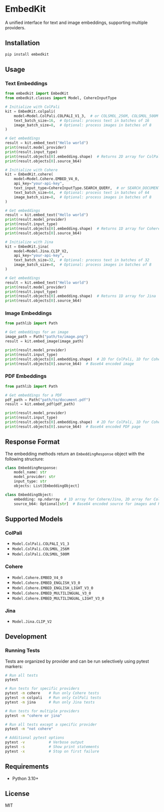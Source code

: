 # EmbedKit

A unified interface for text and image embeddings, supporting multiple providers.

## Installation

```bash
pip install embedkit
```

## Usage

### Text Embeddings

```python
from embedkit import EmbedKit
from embedkit.classes import Model, CohereInputType

# Initialize with ColPali
kit = EmbedKit.colpali(
    model=Model.ColPali.COLPALI_V1_3,  # or COLSMOL_256M, COLSMOL_500M
    text_batch_size=16,  # Optional: process text in batches of 16
    image_batch_size=8,  # Optional: process images in batches of 8
)

# Get embeddings
result = kit.embed_text("Hello world")
print(result.model_provider)
print(result.input_type)
print(result.objects[0].embedding.shape)  # Returns 2D array for ColPali
print(result.objects[0].source_b64)

# Initialize with Cohere
kit = EmbedKit.cohere(
    model=Model.Cohere.EMBED_V4_0,
    api_key="your-api-key",
    text_input_type=CohereInputType.SEARCH_QUERY,  # or SEARCH_DOCUMENT
    text_batch_size=64,  # Optional: process text in batches of 64
    image_batch_size=8,  # Optional: process images in batches of 8
)

# Get embeddings
result = kit.embed_text("Hello world")
print(result.model_provider)
print(result.input_type)
print(result.objects[0].embedding.shape)  # Returns 1D array for Cohere
print(result.objects[0].source_b64)

# Initialize with Jina
kit = EmbedKit.jina(
    model=Model.Jina.CLIP_V2,
    api_key="your-api-key",
    text_batch_size=32,  # Optional: process text in batches of 32
    image_batch_size=8,  # Optional: process images in batches of 8
)

# Get embeddings
result = kit.embed_text("Hello world")
print(result.model_provider)
print(result.input_type)
print(result.objects[0].embedding.shape)  # Returns 1D array for Jina
print(result.objects[0].source_b64)
```

### Image Embeddings

```python
from pathlib import Path

# Get embeddings for an image
image_path = Path("path/to/image.png")
result = kit.embed_image(image_path)

print(result.model_provider)
print(result.input_type)
print(result.objects[0].embedding.shape)  # 2D for ColPali, 1D for Cohere/Jina
print(result.objects[0].source_b64)  # Base64 encoded image
```

### PDF Embeddings

```python
from pathlib import Path

# Get embeddings for a PDF
pdf_path = Path("path/to/document.pdf")
result = kit.embed_pdf(pdf_path)

print(result.model_provider)
print(result.input_type)
print(result.objects[0].embedding.shape)  # 2D for ColPali, 1D for Cohere/Jina
print(result.objects[0].source_b64)  # Base64 encoded PDF page
```

## Response Format

The embedding methods return an `EmbeddingResponse` object with the following structure:

```python
class EmbeddingResponse:
    model_name: str
    model_provider: str
    input_type: str
    objects: List[EmbeddingObject]

class EmbeddingObject:
    embedding: np.ndarray  # 1D array for Cohere/Jina, 2D array for ColPali
    source_b64: Optional[str]  # Base64 encoded source for images and PDFs
```

## Supported Models

### ColPali
- `Model.ColPali.COLPALI_V1_3`
- `Model.ColPali.COLSMOL_256M`
- `Model.ColPali.COLSMOL_500M`

### Cohere
- `Model.Cohere.EMBED_V4_0`
- `Model.Cohere.EMBED_ENGLISH_V3_0`
- `Model.Cohere.EMBED_ENGLISH_LIGHT_V3_0`
- `Model.Cohere.EMBED_MULTILINGUAL_V3_0`
- `Model.Cohere.EMBED_MULTILINGUAL_LIGHT_V3_0`

### Jina
- `Model.Jina.CLIP_V2`

## Development

### Running Tests

Tests are organized by provider and can be run selectively using pytest markers:

```bash
# Run all tests
pytest

# Run tests for specific providers
pytest -m cohere    # Run only Cohere tests
pytest -m colpali   # Run only ColPali tests
pytest -m jina      # Run only Jina tests

# Run tests for multiple providers
pytest -m "cohere or jina"

# Run all tests except a specific provider
pytest -m "not cohere"

# Additional pytest options
pytest -v           # Verbose output
pytest -s           # Show print statements
pytest -x           # Stop on first failure
```

## Requirements

- Python 3.10+

## License

MIT
